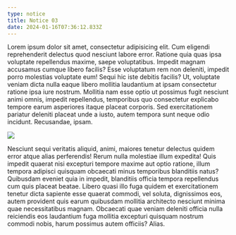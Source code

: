 ```yaml
---
type: notice
title: Notice 03
date: 2024-01-16T07:36:12.833Z
---
```


Lorem ipsum dolor sit amet, consectetur adipisicing elit. Cum eligendi reprehenderit delectus quod nesciunt labore error. Ratione quia quas ipsa voluptate repellendus maxime, saepe voluptatibus. Impedit magnam accusamus cumque libero facilis? Esse voluptatum rem non deleniti, impedit porro molestias voluptate eum! Sequi hic iste debitis facilis? Ut, voluptate veniam dicta nulla eaque libero mollitia laudantium at ipsam consectetur ratione ipsa iure nostrum. Mollitia nam esse optio ut possimus fugit nesciunt animi omnis, impedit repellendus, temporibus quo consectetur explicabo tempore earum asperiores itaque placeat corporis. Sed exercitationem pariatur deleniti placeat unde a iusto, autem tempora sunt neque odio incidunt. Recusandae, ipsam.

![](/images/backgrounds/hp-video-section-bg-team.jpg)

Nesciunt sequi veritatis aliquid, animi, maiores tenetur delectus quidem error atque alias perferendis! Rerum nulla molestiae illum expedita! Quis impedit quaerat nisi excepturi tempore maxime aut optio ratione, illum tempora adipisci quisquam obcaecati minus temporibus blanditiis natus? Quibusdam eveniet quia in impedit, blanditiis officia tempora repellendus cum quis placeat beatae. Libero quasi illo fuga quidem et exercitationem tenetur dicta sapiente esse quaerat commodi, vel soluta, dignissimos eos, autem provident quis earum quibusdam mollitia architecto nesciunt minima quae necessitatibus magnam. Obcaecati quae veniam deleniti officia nulla reiciendis eos laudantium fuga mollitia excepturi quisquam nostrum commodi nobis, harum possimus autem officiis? Alias.
